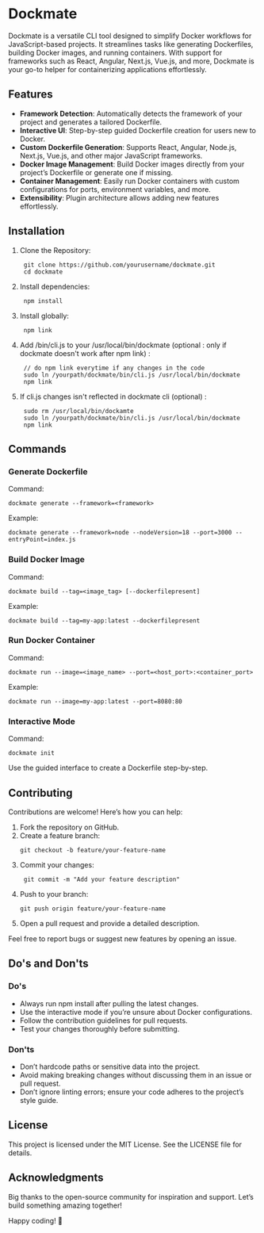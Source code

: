 # Dockmate
Dockmate is a versatile CLI tool designed to simplify Docker workflows for JavaScript-based projects. It streamlines tasks like generating Dockerfiles, building Docker images, and running containers. With support for frameworks such as React, Angular, Next.js, Vue.js, and more, Dockmate is your go-to helper for containerizing applications effortlessly.

## Features
- **Framework Detection**: Automatically detects the framework of your project and generates a tailored Dockerfile.
- **Interactive UI**: Step-by-step guided Dockerfile creation for users new to Docker.
- **Custom Dockerfile Generation**: Supports React, Angular, Node.js, Next.js, Vue.js, and other major JavaScript frameworks.
- **Docker Image Management**: Build Docker images directly from your project’s Dockerfile or generate one if missing.
- **Container Management**: Easily run Docker containers with custom configurations for ports, environment variables, and more.
- **Extensibility**: Plugin architecture allows adding new features effortlessly.

## Installation
1. Clone the Repository:
   ```
    git clone https://github.com/yourusername/dockmate.git
    cd dockmate
   ```
2. Install dependencies:
   ```
    npm install
   ```
3. Install globally:
   ```
    npm link
   ```
4. Add /bin/cli.js to your /usr/local/bin/dockmate (optional : only if dockmate doesn't work after npm link) :
   ```
    // do npm link everytime if any changes in the code
    sudo ln /yourpath/dockmate/bin/cli.js /usr/local/bin/dockmate
    npm link
   ```
5. If cli.js changes isn't reflected in dockmate cli (optional) :
   ```
    sudo rm /usr/local/bin/dockamte
    sudo ln /yourpath/dockmate/bin/cli.js /usr/local/bin/dockmate
    npm link
   ```
## Commands

### Generate Dockerfile
Command:
```
dockmate generate --framework=<framework>
```

Example:
```
dockmate generate --framework=node --nodeVersion=18 --port=3000 --entryPoint=index.js
```

### Build Docker Image
Command:
```
dockmate build --tag=<image_tag> [--dockerfilepresent]
```

Example:
```
dockmate build --tag=my-app:latest --dockerfilepresent
```

### Run Docker Container
Command:
```
dockmate run --image=<image_name> --port=<host_port>:<container_port>
```

Example:
```
dockmate run --image=my-app:latest --port=8080:80
```

### Interactive Mode
Command:
```
dockmate init
```

Use the guided interface to create a Dockerfile step-by-step.

## Contributing
Contributions are welcome! Here’s how you can help:
1. Fork the repository on GitHub.
2. Create a feature branch:
   ```
   git checkout -b feature/your-feature-name
   ```
4. Commit your changes:
   ```
    git commit -m "Add your feature description"
   ```
5. Push to your branch:
   ```
   git push origin feature/your-feature-name
   ```
7. Open a pull request and provide a detailed description.

Feel free to report bugs or suggest new features by opening an issue.

## Do's and Don'ts

### Do's
- Always run npm install after pulling the latest changes.
- Use the interactive mode if you’re unsure about Docker configurations.
- Follow the contribution guidelines for pull requests.
- Test your changes thoroughly before submitting.

### Don'ts
- Don’t hardcode paths or sensitive data into the project.
- Avoid making breaking changes without discussing them in an issue or pull request.
- Don’t ignore linting errors; ensure your code adheres to the project’s style guide.

## License
This project is licensed under the MIT License. See the LICENSE file for details.

## Acknowledgments
Big thanks to the open-source community for inspiration and support. Let’s build something amazing together!

Happy coding! 🚀


